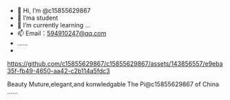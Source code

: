- 👋 Hi, I’m @c15855629867
- 👀 I’ma student
- 🌱 I’m currently learning ...
- 📫 Email：594910247@qq.com
- ......
- 
https://github.com/c15855629867/c15855629867/assets/143856557/e9eba35f-fb49-4650-aa42-c2b114a5fdc3

Beauty
Muture,elegant,and konwledgable
The Pi@c15855629867 of China
......

<!---
c15855629867/c15855629867 is a ✨ special ✨ repository because its `README.md` (this file) appears on your GitHub profile.
You can click the Preview link to take a look at your changes.
--->
